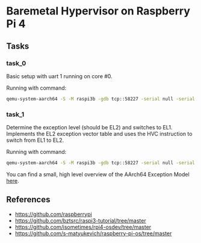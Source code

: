 # Baremetal Hypervisor on Raspberry Pi 4

## Tasks

### task_0
Basic setup with uart 1 running on core #0.

Running with command:
```bash
qemu-system-aarch64 -S -M raspi3b -gdb tcp::58227 -serial null -serial stdio -kernel kernel8.img
```

### task_1
Determine the exception level (should be EL2) and switches to EL1.
Implements the EL2 exception vector table and uses the HVC instruction to switch from EL1 to EL2.

Running with command:
```bash
qemu-system-aarch64 -S -M raspi3b -gdb tcp::58227 -serial null -serial stdio -d int -kernel kernel8.img
```

You can find a small, high level overview of the AArch64 Exception Model [here](task_1/aarch64-exception-model.md).

## References
- https://github.com/raspberrypi
- https://github.com/bztsrc/raspi3-tutorial/tree/master
- https://github.com/isometimes/rpi4-osdev/tree/master
- https://github.com/s-matyukevich/raspberry-pi-os/tree/master
